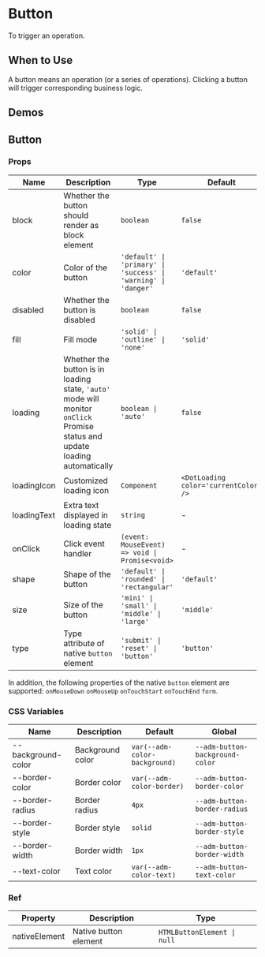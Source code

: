 # Button

To trigger an operation.

## When to Use

A button means an operation (or a series of operations). Clicking a button will trigger corresponding business logic.

## Demos

<CodeDemo title="Basic Usage" src="./button/demos/demo1.vue" />

## Button

### Props

| Name | Description | Type | Default |
| --- | --- | --- | --- |
| block | Whether the button should render as block element | `boolean` | `false` |
| color | Color of the button | `'default' \| 'primary' \| 'success' \| 'warning' \| 'danger'` | `'default'` |
| disabled | Whether the button is disabled | `boolean` | `false` |
| fill | Fill mode | `'solid' \| 'outline' \| 'none'` | `'solid'` |
| loading | Whether the button is in loading state, `'auto'` mode will monitor `onClick` Promise status and update loading automatically | `boolean \| 'auto'` | `false` |
| loadingIcon | Customized loading icon | `Component` | `<DotLoading color='currentColor' />` |
| loadingText | Extra text displayed in loading state | `string` | - |
| onClick | Click event handler | `(event: MouseEvent) => void \| Promise<void>` | - |
| shape | Shape of the button | `'default' \| 'rounded' \| 'rectangular'` | `'default'` |
| size | Size of the button | `'mini' \| 'small' \| 'middle' \| 'large'` | `'middle'` |
| type | Type attribute of native `button` element | `'submit' \| 'reset' \| 'button'` | `'button'` |

In addition, the following properties of the native `button` element are supported: `onMouseDown` `onMouseUp` `onTouchStart` `onTouchEnd` `form`.

### CSS Variables

| Name | Description | Default | Global |
| --- | --- | --- | --- |
| --background-color | Background color | `var(--adm-color-background)` | `--adm-button-background-color` |
| --border-color | Border color | `var(--adm-color-border)` | `--adm-button-border-color` |
| --border-radius | Border radius | `4px` | `--adm-button-border-radius` |
| --border-style | Border style | `solid` | `--adm-button-border-style` |
| --border-width | Border width | `1px` | `--adm-button-border-width` |
| --text-color | Text color | `var(--adm-color-text)` | `--adm-button-text-color` |

### Ref

| Property | Description | Type |
| --- | --- | --- |
| nativeElement | Native button element | `HTMLButtonElement \| null` |
